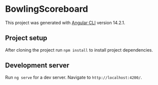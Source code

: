 # BowlingScoreboard

This project was generated with [Angular CLI](https://github.com/angular/angular-cli) version 14.2.1.

## Project setup

After cloning the project run `npm install` to install project dependencies. 

## Development server

Run `ng serve` for a dev server. Navigate to `http://localhost:4200/`.
